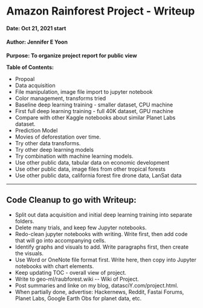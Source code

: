 # Amazon Rainforest Project - Writeup  

#### Date:    Oct 21, 2021 start  
#### Author:  Jennifer E Yoon

**Purpose: To organize project report for public view**  

**Table of Contents:**  

 * Propoal  
 * Data acquisition  
 * File manipulation, image file import to jupyter notebook  
 * Color management, transforms tried  
 * Baseline deep learning training - smaller dataset, CPU machine    
 * First full deep learning training - full 40K dataset, GPU machine  
 * Compare with other Kaggle notebooks about similar Planet Labs dataset.  
 * Prediction Model  
 * Movies of deforestation over time.  
 * Try other data transforms.  
 * Try other deep learning models  
 * Try combination with machine learning models.  
 * Use other public data, tabular data on economic development  
 * Use other public data, image files from other tropical forests 
 * Use other public data, california forest fire drone data, LanSat data    


------------ 

## Code Cleanup to go with Writeup:  

 * Split out data acquisition and initial deep learning training into separate folders. 
 * Delete many trials, and keep few Jupyter notebooks.  
 * Redo-clean jupyter notebooks with writing.  Write first, then add code that will go into accompanying cells.  
 * Identify graphs and visuals to add. Write paragraphs first, then create the visuals.  
 * Use Word or OneNote file format first.  Write here, then copy into Jupyter notebooks with chart elements.  
 * Keep updating TOC - overall view of project.  
 * Write to geo-ml/raubforest.wiki  -- Wiki of Project.  
 * Post summaries and linke on my blog, datasciY.com/project.html.  
 * When partially done, advertise:  Hackernews, Reddit, Fastai Forums, Planet Labs, Google Earth Obs for planet data, etc.  




